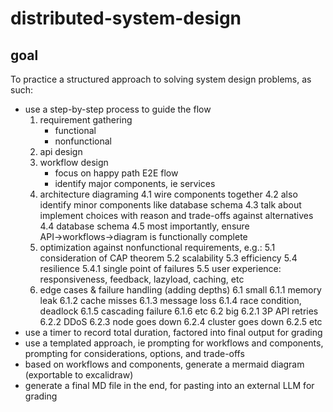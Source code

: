 # distributed-system-design
## goal
To practice a structured approach to solving system design problems, as such:
- use a step-by-step process to guide the flow
  1. requirement gathering
     * functional
     * nonfunctional
  2. api design
  3. workflow design
     * focus on happy path E2E flow
     * identify major components, ie services
  5. architecture diagraming
    4.1 wire components together
    4.2 also identify minor components like database schema
    4.3 talk about implement choices with reason and trade-offs against alternatives
    4.4 database schema
    4.5 most importantly, ensure API→workflows→diagram is functionally complete
  6. optimization against nonfunctional requirements, e.g.:
    5.1 consideration of CAP theorem
    5.2 scalability
    5.3 efficiency
    5.4 resilience
        5.4.1 single point of failures
    5.5 user experience: responsiveness, feedback, lazyload, caching, etc
  7. edge cases & failure handling (adding depths)
    6.1 small 
        6.1.1 memory leak
        6.1.2 cache misses
        6.1.3 message loss
        6.1.4 race condition, deadlock
        6.1.5 cascading failure
        6.1.6 etc
    6.2 big
        6.2.1 3P API retries
        6.2.2 DDoS
        6.2.3 node goes down
        6.2.4 cluster goes down
        6.2.5 etc
- use a timer to record total duration, factored into final output for grading
- use a templated approach, ie prompting for workflows and components, prompting for considerations, options, and trade-offs
- based on workflows and components, generate a mermaid diagram (exportable to excalidraw)
- generate a final MD file in the end, for pasting into an external LLM for grading
